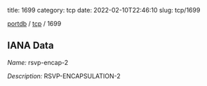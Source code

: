 title: 1699
category: tcp
date: 2022-02-10T22:46:10
slug: tcp/1699

[portdb](/) / [tcp](/category/tcp.html) / 1699


## IANA Data

_Name:_ rsvp-encap-2

_Description:_ RSVP-ENCAPSULATION-2

